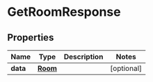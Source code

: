 

# GetRoomResponse


## Properties

Name | Type | Description | Notes
------------ | ------------- | ------------- | -------------
**data** | [**Room**](Room.md) |  |  [optional]



